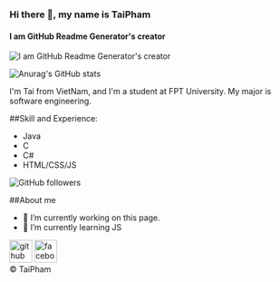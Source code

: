 ### Hi there 👋, my name is TaiPham
#### I am GitHub Readme Generator's creator

![I am GitHub Readme Generator's creator](https://arturssmirnovs.github.io/github-profile-readme-generator/images/banner.png)

![Anurag's GitHub stats](https://github-readme-stats.vercel.app/api?username=taipham2000&show_icons=true&theme=merko)

I'm Tai from VietNam, and I'm a student at FPT University. My major is software engineering.

##Skill and Experience: 
- Java
- C
- C#
- HTML/CSS/JS

![GitHub followers](https://img.shields.io/github/followers/taipham2000?style=social)

##About me

- 🔭 I’m currently working on this page. 
- 🌱 I’m currently learning JS 


[<img src='https://cdn.jsdelivr.net/npm/simple-icons@3.0.1/icons/github.svg' alt='github' height='40'>](https://github.com/https://github.com/taipham2000)  [<img src='https://cdn.jsdelivr.net/npm/simple-icons@3.0.1/icons/facebook.svg' alt='facebook' height='40'>](https://www.facebook.com/https://www.facebook.com/79TaiPham79)  
© TaiPham
